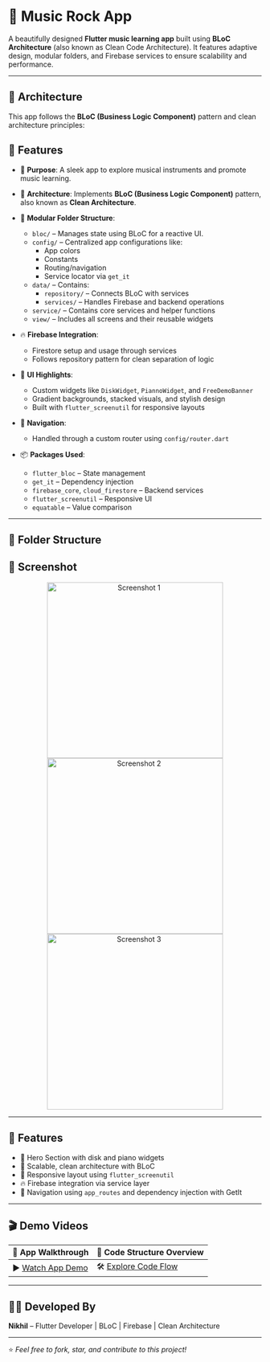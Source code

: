 # 🎸 Music Rock App

A beautifully designed **Flutter music learning app** built using **BLoC Architecture** (also known as Clean Code Architecture). It features adaptive design, modular folders, and Firebase services to ensure scalability and performance.

---

## 🧠 Architecture

This app follows the **BLoC (Business Logic Component)** pattern and clean architecture principles:


## 🚀 Features

- 🎯 **Purpose**: A sleek app to explore musical instruments and promote music learning.

- 🧱 **Architecture**: Implements **BLoC (Business Logic Component)** pattern, also known as **Clean Architecture**.

- 📁 **Modular Folder Structure**:
  - `bloc/` – Manages state using BLoC for a reactive UI.
  - `config/` – Centralized app configurations like:
    - App colors
    - Constants
    - Routing/navigation
    - Service locator via `get_it`
  - `data/` – Contains:
    - `repository/` – Connects BLoC with services
    - `services/` – Handles Firebase and backend operations
  - `service/` – Contains core services and helper functions
  - `view/` – Includes all screens and their reusable widgets

- 🔥 **Firebase Integration**:
  - Firestore setup and usage through services
  - Follows repository pattern for clean separation of logic

- 🌈 **UI Highlights**:
  - Custom widgets like `DiskWidget`, `PiannoWidget`, and `FreeDemoBanner`
  - Gradient backgrounds, stacked visuals, and stylish design
  - Built with `flutter_screenutil` for responsive layouts

- 🧭 **Navigation**:
  - Handled through a custom router using `config/router.dart`

- 📦 **Packages Used**:
  - `flutter_bloc` – State management
  - `get_it` – Dependency injection
  - `firebase_core`, `cloud_firestore` – Backend services
  - `flutter_screenutil` – Responsive UI
  - `equatable` – Value comparison



---

## 📁 Folder Structure
<h2>📸 Screenshot</h2>



<p align="center">
  <img src="https://github.com/user-attachments/assets/e6f9123a-f1fb-40bd-8d90-7b81507374b4" alt="Screenshot 1" height="350" />
  <img src="https://github.com/user-attachments/assets/980314b1-d6fa-4d31-8be5-9f288dcdc9e2" alt="Screenshot 2" height="350" />
  <img src="https://github.com/user-attachments/assets/c8132fe8-4563-4ef8-bc42-59cc25905316" alt="Screenshot 3" height="350" />
</p>



---

## 🚀 Features

- 🎹 Hero Section with disk and piano widgets
- 🧱 Scalable, clean architecture with BLoC
- 📱 Responsive layout using `flutter_screenutil`
- 🔥 Firebase integration via service layer
- 🧭 Navigation using `app_routes` and dependency injection with GetIt

---

## 🎬 Demo Videos

| 📱 **App Walkthrough** | 🧠 **Code Structure Overview** |
|------------------------|-------------------------------|
| ▶️ [Watch App Demo](https://drive.google.com/file/d/1QY2msR1cRss3k1pO2sUhI2UFxNu_5k3d/view?usp=drive_link) | 🛠️ [Explore Code Flow](https://drive.google.com/file/d/19PKVXvcqApE41T9hElGg5_Huenb1yCVh/view?usp=drive_link) |

---

## 🧑‍💻 Developed By

**Nikhil** – Flutter Developer | BLoC | Firebase | Clean Architecture

---

⭐️ *Feel free to fork, star, and contribute to this project!*  



